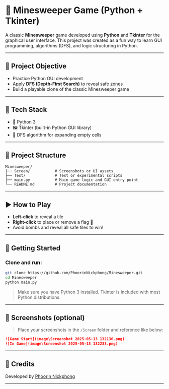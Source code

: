 # 🧨 Minesweeper Game (Python + Tkinter)

A classic **Minesweeper** game developed using **Python** and **Tkinter** for the graphical user interface. This project was created as a fun way to learn GUI programming, algorithms (DFS), and logic structuring in Python.

---

## 🎯 Project Objective

- Practice Python GUI development
- Apply **DFS (Depth-First Search)** to reveal safe zones
- Build a playable clone of the classic Minesweeper game

---

## 🧠 Tech Stack

- 🐍 Python 3
- 🖼️ Tkinter (built-in Python GUI library)
- 📌 DFS algorithm for expanding empty cells

---

## 📂 Project Structure

```
Minesweeper/
├── Screen/           # Screenshots or UI assets
├── Test/             # Test or experimental scripts
├── main.py           # Main game logic and GUI entry point
└── README.md         # Project documentation
```

---

## ▶️ How to Play

- **Left-click** to reveal a tile
- **Right-click** to place or remove a flag 🚩
- Avoid bombs and reveal all safe tiles to win!

---

## 🚀 Getting Started

### Clone and run:

```bash
git clone https://github.com/PhoorinNickphong/Minesweeper.git
cd Minesweeper
python main.py
```

> Make sure you have Python 3 installed. Tkinter is included with most Python distributions.

---

## 📸 Screenshots (optional)

> Place your screenshots in the `/Screen` folder and reference like below:

```markdown
![Game Start](image\Screenshot 2025-05-13 132136.png)
![In Game](image\Screenshot 2025-05-13 132233.png)
```

---

## 🙌 Credits

Developed by [Phoorin Nickphong](https://github.com/PhoorinNickphong)

---
